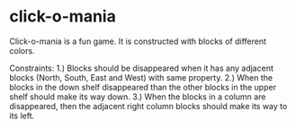 click-o-mania
=============
Click-o-mania is a fun game. It is constructed with blocks of different colors.

Constraints:
1.) Blocks should be disappeared when it has any adjacent blocks (North, South, East and West) with same property.
2.) When the blocks in the down shelf disappeared than the other blocks in the upper shelf should make its way down.
3.) When the blocks in a column are disappeared, then the adjacent right column blocks should make its way to its left.
